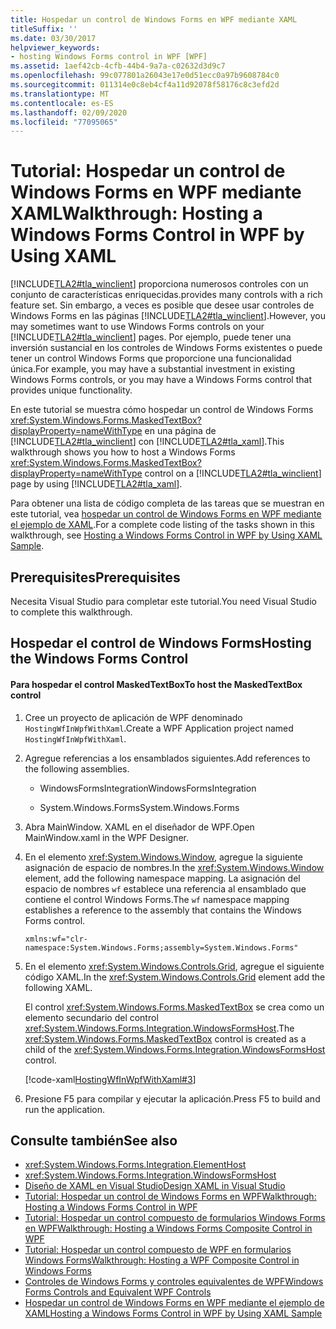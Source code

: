 ```yaml
---
title: Hospedar un control de Windows Forms en WPF mediante XAML
titleSuffix: ''
ms.date: 03/30/2017
helpviewer_keywords:
- hosting Windows Forms control in WPF [WPF]
ms.assetid: 1aef42cb-4cfb-44b4-9a7a-c02632d3d9c7
ms.openlocfilehash: 99c077801a26043e17e0d51ecc0a97b9608784c0
ms.sourcegitcommit: 011314e0c8eb4cf4a11d92078f58176c8c3efd2d
ms.translationtype: MT
ms.contentlocale: es-ES
ms.lasthandoff: 02/09/2020
ms.locfileid: "77095065"
---
```

# <a name="walkthrough-hosting-a-windows-forms-control-in-wpf-by-using-xaml"></a><span data-ttu-id="e5680-102">Tutorial: Hospedar un control de Windows Forms en WPF mediante XAML</span><span class="sxs-lookup"><span data-stu-id="e5680-102">Walkthrough: Hosting a Windows Forms Control in WPF by Using XAML</span></span>
[!INCLUDE[TLA2#tla_winclient](../../../../includes/tla2sharptla-winclient-md.md)] <span data-ttu-id="e5680-103">proporciona numerosos controles con un conjunto de características enriquecidas.</span><span class="sxs-lookup"><span data-stu-id="e5680-103">provides many controls with a rich feature set.</span></span> <span data-ttu-id="e5680-104">Sin embargo, a veces es posible que desee usar controles de Windows Forms en las páginas [!INCLUDE[TLA2#tla_winclient](../../../../includes/tla2sharptla-winclient-md.md)].</span><span class="sxs-lookup"><span data-stu-id="e5680-104">However, you may sometimes want to use Windows Forms controls on your [!INCLUDE[TLA2#tla_winclient](../../../../includes/tla2sharptla-winclient-md.md)] pages.</span></span> <span data-ttu-id="e5680-105">Por ejemplo, puede tener una inversión sustancial en los controles de Windows Forms existentes o puede tener un control Windows Forms que proporcione una funcionalidad única.</span><span class="sxs-lookup"><span data-stu-id="e5680-105">For example, you may have a substantial investment in existing Windows Forms controls, or you may have a Windows Forms control that provides unique functionality.</span></span>  
  
 <span data-ttu-id="e5680-106">En este tutorial se muestra cómo hospedar un control de Windows Forms <xref:System.Windows.Forms.MaskedTextBox?displayProperty=nameWithType> en una página de [!INCLUDE[TLA2#tla_winclient](../../../../includes/tla2sharptla-winclient-md.md)] con [!INCLUDE[TLA2#tla_xaml](../../../../includes/tla2sharptla-xaml-md.md)].</span><span class="sxs-lookup"><span data-stu-id="e5680-106">This walkthrough shows you how to host a Windows Forms <xref:System.Windows.Forms.MaskedTextBox?displayProperty=nameWithType> control on a [!INCLUDE[TLA2#tla_winclient](../../../../includes/tla2sharptla-winclient-md.md)] page by using [!INCLUDE[TLA2#tla_xaml](../../../../includes/tla2sharptla-xaml-md.md)].</span></span>  
  
 <span data-ttu-id="e5680-107">Para obtener una lista de código completa de las tareas que se muestran en este tutorial, vea [hospedar un control de Windows Forms en WPF mediante el ejemplo de XAML](https://github.com/Microsoft/WPF-Samples/tree/master/Migration%20and%20Interoperability/HostingWfInWpfWithXaml).</span><span class="sxs-lookup"><span data-stu-id="e5680-107">For a complete code listing of the tasks shown in this walkthrough, see [Hosting a Windows Forms Control in WPF by Using XAML Sample](https://github.com/Microsoft/WPF-Samples/tree/master/Migration%20and%20Interoperability/HostingWfInWpfWithXaml).</span></span>
  
## <a name="prerequisites"></a><span data-ttu-id="e5680-108">Prerequisites</span><span class="sxs-lookup"><span data-stu-id="e5680-108">Prerequisites</span></span>  

<span data-ttu-id="e5680-109">Necesita Visual Studio para completar este tutorial.</span><span class="sxs-lookup"><span data-stu-id="e5680-109">You need Visual Studio to complete this walkthrough.</span></span>  
  
## <a name="hosting-the-windows-forms-control"></a><span data-ttu-id="e5680-110">Hospedar el control de Windows Forms</span><span class="sxs-lookup"><span data-stu-id="e5680-110">Hosting the Windows Forms Control</span></span>  
  
#### <a name="to-host-the-maskedtextbox-control"></a><span data-ttu-id="e5680-111">Para hospedar el control MaskedTextBox</span><span class="sxs-lookup"><span data-stu-id="e5680-111">To host the MaskedTextBox control</span></span>  
  
1. <span data-ttu-id="e5680-112">Cree un proyecto de aplicación de WPF denominado `HostingWfInWpfWithXaml`.</span><span class="sxs-lookup"><span data-stu-id="e5680-112">Create a WPF Application project named `HostingWfInWpfWithXaml`.</span></span>  
  
2. <span data-ttu-id="e5680-113">Agregue referencias a los ensamblados siguientes.</span><span class="sxs-lookup"><span data-stu-id="e5680-113">Add references to the following assemblies.</span></span>  
  
    - <span data-ttu-id="e5680-114">WindowsFormsIntegration</span><span class="sxs-lookup"><span data-stu-id="e5680-114">WindowsFormsIntegration</span></span>  
  
    - <span data-ttu-id="e5680-115">System.Windows.Forms</span><span class="sxs-lookup"><span data-stu-id="e5680-115">System.Windows.Forms</span></span>  
  
3. <span data-ttu-id="e5680-116">Abra MainWindow. XAML en el diseñador de WPF.</span><span class="sxs-lookup"><span data-stu-id="e5680-116">Open MainWindow.xaml in the WPF Designer.</span></span>  
  
4. <span data-ttu-id="e5680-117">En el elemento <xref:System.Windows.Window>, agregue la siguiente asignación de espacio de nombres.</span><span class="sxs-lookup"><span data-stu-id="e5680-117">In the <xref:System.Windows.Window> element, add the following namespace mapping.</span></span> <span data-ttu-id="e5680-118">La asignación del espacio de nombres `wf` establece una referencia al ensamblado que contiene el control Windows Forms.</span><span class="sxs-lookup"><span data-stu-id="e5680-118">The `wf` namespace mapping establishes a reference to the assembly that contains the Windows Forms control.</span></span>  
  
    ```xaml  
    xmlns:wf="clr-namespace:System.Windows.Forms;assembly=System.Windows.Forms"  
    ```  
  
5. <span data-ttu-id="e5680-119">En el elemento <xref:System.Windows.Controls.Grid>, agregue el siguiente código XAML.</span><span class="sxs-lookup"><span data-stu-id="e5680-119">In the <xref:System.Windows.Controls.Grid> element add the following XAML.</span></span>  
  
     <span data-ttu-id="e5680-120">El control <xref:System.Windows.Forms.MaskedTextBox> se crea como un elemento secundario del control <xref:System.Windows.Forms.Integration.WindowsFormsHost>.</span><span class="sxs-lookup"><span data-stu-id="e5680-120">The <xref:System.Windows.Forms.MaskedTextBox> control is created as a child of the <xref:System.Windows.Forms.Integration.WindowsFormsHost> control.</span></span>  
  
     [!code-xaml[HostingWfInWpfWithXaml#3](~/samples/snippets/csharp/VS_Snippets_Wpf/HostingWfInWpfWithXaml/CSharp/HostingWfInWpf/Window1.xaml#3)]  
  
6. <span data-ttu-id="e5680-121">Presione F5 para compilar y ejecutar la aplicación.</span><span class="sxs-lookup"><span data-stu-id="e5680-121">Press F5 to build and run the application.</span></span>  
  
## <a name="see-also"></a><span data-ttu-id="e5680-122">Consulte también</span><span class="sxs-lookup"><span data-stu-id="e5680-122">See also</span></span>

- <xref:System.Windows.Forms.Integration.ElementHost>
- <xref:System.Windows.Forms.Integration.WindowsFormsHost>
- [<span data-ttu-id="e5680-123">Diseño de XAML en Visual Studio</span><span class="sxs-lookup"><span data-stu-id="e5680-123">Design XAML in Visual Studio</span></span>](/visualstudio/xaml-tools/designing-xaml-in-visual-studio)
- [<span data-ttu-id="e5680-124">Tutorial: Hospedar un control de Windows Forms en WPF</span><span class="sxs-lookup"><span data-stu-id="e5680-124">Walkthrough: Hosting a Windows Forms Control in WPF</span></span>](walkthrough-hosting-a-windows-forms-control-in-wpf.md)
- [<span data-ttu-id="e5680-125">Tutorial: Hospedar un control compuesto de formularios Windows Forms en WPF</span><span class="sxs-lookup"><span data-stu-id="e5680-125">Walkthrough: Hosting a Windows Forms Composite Control in WPF</span></span>](walkthrough-hosting-a-windows-forms-composite-control-in-wpf.md)
- [<span data-ttu-id="e5680-126">Tutorial: Hospedar un control compuesto de WPF en formularios Windows Forms</span><span class="sxs-lookup"><span data-stu-id="e5680-126">Walkthrough: Hosting a WPF Composite Control in Windows Forms</span></span>](walkthrough-hosting-a-wpf-composite-control-in-windows-forms.md)
- [<span data-ttu-id="e5680-127">Controles de Windows Forms y controles equivalentes de WPF</span><span class="sxs-lookup"><span data-stu-id="e5680-127">Windows Forms Controls and Equivalent WPF Controls</span></span>](windows-forms-controls-and-equivalent-wpf-controls.md)
- [<span data-ttu-id="e5680-128">Hospedar un control de Windows Forms en WPF mediante el ejemplo de XAML</span><span class="sxs-lookup"><span data-stu-id="e5680-128">Hosting a Windows Forms Control in WPF by Using XAML Sample</span></span>](https://github.com/Microsoft/WPF-Samples/tree/master/Migration%20and%20Interoperability/HostingWfInWpfWithXaml)
